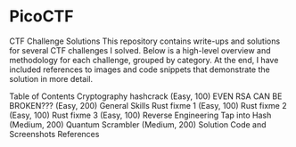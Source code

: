 # PicoCTF
CTF Challenge Solutions
This repository contains write-ups and solutions for several CTF challenges I solved. Below is a high-level overview and methodology for each challenge, grouped by category. At the end, I have included references to images and code snippets that demonstrate the solution in more detail.

Table of Contents
Cryptography
hashcrack (Easy, 100)
EVEN RSA CAN BE BROKEN??? (Easy, 200)
General Skills
Rust fixme 1 (Easy, 100)
Rust fixme 2 (Easy, 100)
Rust fixme 3 (Easy, 100)
Reverse Engineering
Tap into Hash (Medium, 200)
Quantum Scrambler (Medium, 200)
Solution Code and Screenshots
References
